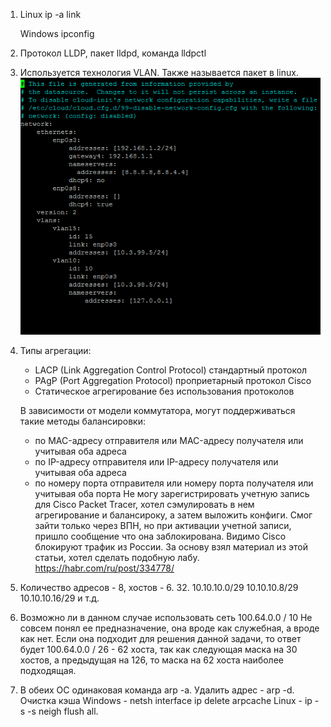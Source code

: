 1.  Linux ip -a link
  
    Windows ipconfig

2.  Протокол LLDP, пакет lldpd, команда lldpctl

3.  Используется технология VLAN. Также называется пакет в linux.
    ![screenshot](https://github.com/gorinich666/netology.devops/blob/main/3.7.3.png?raw=true)

4.  Типы агрегации:    
      * LACP (Link Aggregation Control Protocol) стандартный протокол
      * PAgP (Port Aggregation Protocol) проприетарный протокол Cisco
      * Статическое агрегирование без использования протоколов
      
    В зависимости от модели коммутатора, могут поддерживаться такие методы балансировки:
      * по MAC-адресу отправителя или MAC-адресу получателя или учитывая оба адреса
      * по IP-адресу отправителя или IP-адресу получателя или учитывая оба адреса
      * по номеру порта отправителя или номеру порта получателя или учитывая оба порта
    Не могу зарегистрировать учетную запись для Cisco Packet Tracer, хотел сэмулировать в нем агрегирование и балансироку, а затем выложить конфиги. Смог зайти только  через ВПН, но при активации учетной записи, пришло сообщение что она заблокирована. Видимо Cisco блокируют трафик из России. За основу взял материал из этой статьи, хотел сделать подобную лабу. https://habr.com/ru/post/334778/        
    
5.  Количество адресов - 8, хостов - 6. 32. 10.10.10.0/29 10.10.10.8/29 10.10.10.16/29 и т.д.

6.  Возможно ли в данном случае использовать сеть 100.64.0.0 / 10 Не совсем понял ее предназначение, она вроде как служебная, а вроде как нет. Если она подходит для    решения данной задачи, то ответ будет 100.64.0.0 / 26 - 62 хоста, так как следующая маска на 30 хостов, а предыдущая на 126, то маска на 62 хоста наиболее подходящая. 

7.  В обеих ОС одинаковая команда arp -a. Удалить адрес - arp -d. Очистка кэша Windows - netsh interface ip delete arpcache Linux - ip -s -s neigh flush all.    
